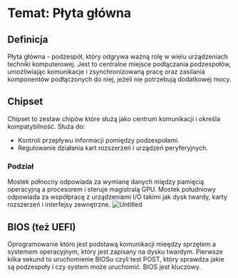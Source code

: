 # Temat: Płyta główna
## Definicja
Płyta główna - podzespół, który odgrywa ważną rolę w wielu urządzeniach techniki komputerowej. Jest to centralne miejsce podłączania podzespołów, umożliwiając komunikacje i zsynchronizowaną pracę oraz zasilania komponentów podłączonych do niej, jeżeli nie potrzebują dodatkowej mocy.
## Chipset
Chipset to zestaw chipów które służą jako centrum komunikacji i określa kompatybilność. Służa do:
- Kontroli przepływu informacji pomiędzy podzespołami.
- Regulowanie działania kart rozszerzeń i urządzeń peryferyjnych.
### Podział
Mostek północny odpowiada za wymianę danych między pamięcią operacyjną a procesorem i steruje magistralą GPU.
Mostek południowy odpowiada za współpracę z urządzeniami I/O takimi jak dysk twardy, karty rozszerzeń i interfejsy zewnętrzne.
![Untitled](https://github.com/Wojtix777/lekcje/assets/78987394/2238d3fd-bffb-470d-9d51-3ca792b4ee55)
## BIOS (też UEFI)
Oprogramowanie któro jest podstawą komunikacji mieędzy sprzętem a systemem operacyjnym, który jest zapisany na dysku twardym. Pierwsze kilka sekund to uruchomienie BIOSu czyli test POST, który sprawdza jakie są podzespoły i czy system może uruchomić. BIOS jest kluczowy.

